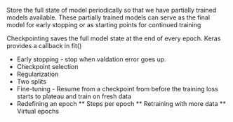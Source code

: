 Store the full state of model periodically so that we have partially trained models available.
These partially trained models can serve as the final model for early stopping or as starting points for continued training

Checkpointing saves the full model state at the end of every epoch. Keras provides a callback in fit()

* Early stopping - stop when valdation error goes up.
* Checkpoint selection
* Regularization
* Two splits
* Fine-tuning - Resume from a checkpoint from before the training loss starts to plateau and train on fresh data
* Redefining an epoch
** Steps per epoch
** Retraining with more data
** Virtual epochs

